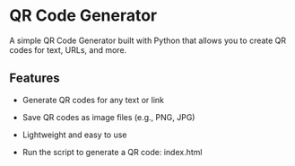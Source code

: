 
# QR Code Generator

A simple QR Code Generator built with Python that allows you to create QR codes for text, URLs, and more.

## Features
- Generate QR codes for any text or link
- Save QR codes as image files (e.g., PNG, JPG)
- Lightweight and easy to use

- Run the script to generate a QR code:
index.html
